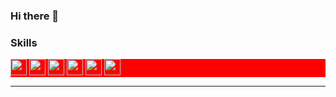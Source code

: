 ### Hi there 👋

### Skills
<div style="background:red">
  <img src="https://img.shields.io/badge/React-white&?color=333&logoColor=61DAFB&logo=React&logoWith=20" style="height:26px"/>
  <img src="https://img.shields.io/badge/Redux-white&?color=333&logoColor=764ABC&logo=Redux&logoWith=20" style="height:26px"/>
  <img src="https://img.shields.io/badge/JavaScript-white&?color=333&logoColor=F7DF1E&logo=JavaScript&logoWith=20" style="height:26px"/>
  <img src="https://img.shields.io/badge/HTML5-white&?color=333&logoColor=E34F26&logo=HTML5&logoWith=20" style="height:26px"/>
  <img src="https://img.shields.io/badge/CSS-white&?color=333&logoColor=1572B6&logo=CSS3&logoWith=20" style="height:26px"/>
    <img src="https://img.shields.io/badge/Node.js-white&?color=333&logoColor=339933&logo=Node.js&logoWith=20" style="height:26px"/>
</div>

---








<!--
**dongeun-i/dongeun-i** is a ✨ _special_ ✨ repository because its `README.md` (this file) appears on your GitHub profile.
// react
// redux
[![Top Langs](https://github-readme-stats.vercel.app/api/top-langs/?username=dongeun-i)](https://github.com/dongeun-i/github-readme-stats)

## MY Portfolio Link
[![Anurag's GitHub stats](https://github-readme-stats.vercel.app/api?username=dongeun-i)](https://github.com/dongeun-i/github-readme-stats)
[![Anurag's GitHub stats](https://github-readme-stats.vercel.app/api?username=dongeun-i)](https://github.com/dongeun-i/github-readme-stats)
![Footer](https://capsule-render.vercel.app/api?type=waving&color=auto&height=200&section=footer)


Here are some ideas to get you started:
- 🔭 I’m currently working on ...
- 🌱 I’m currently learning ...
- 👯 I’m looking to collaborate on ...
- 🤔 I’m looking for help with ...
- 💬 Ask me about ...
- 📫 How to reach me: ...
- 😄 Pronouns: ...
- ⚡ Fun fact: ...
-->

